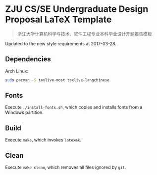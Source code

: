 # ZJU CS/SE Undergraduate Design Proposal LaTeX Template

> 浙江大学计算机科学与技术、软件工程专业本科毕业设计开题报告模板

Updated to the new style requirements at 2017-03-28.

## Dependencies

Arch Linux:

```bash
sudo pacman -S texlive-most texlive-langchinese
```

## Fonts

Execute `./install-fonts.sh`, which copies and installs fonts from a Windows partition.

## Build

Execute `make`, which invokes `latexmk`.

## Clean

Execute `make clean`, which removes all files ignored by `git`.
